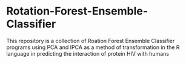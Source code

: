 # Rotation-Forest-Ensemble-Classifier
This repository is a collection of Roation Forest Ensemble Classifier programs using PCA and IPCA as a method of transformation in the R language in predicting the interaction of protein HIV with humans
